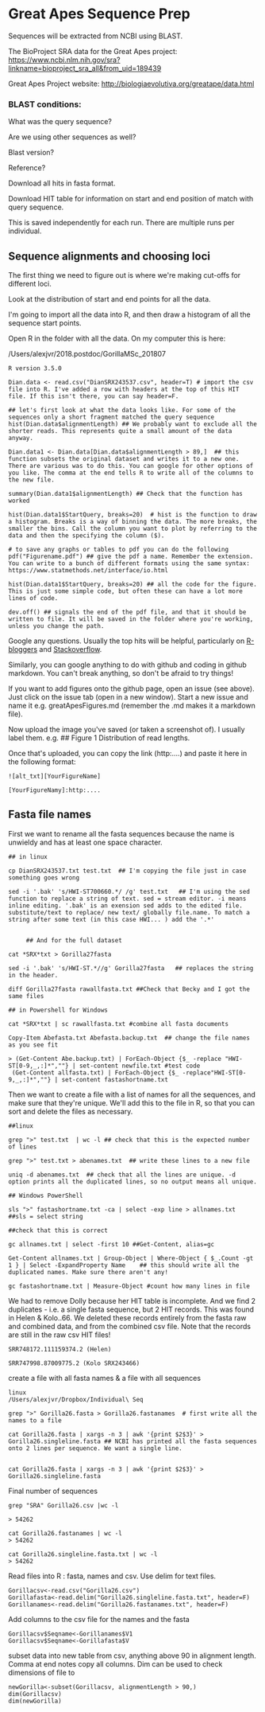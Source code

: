 # Great Apes Sequence Prep  

Sequences will be extracted from NCBI using BLAST. 

The BioProject SRA data for the Great Apes project: https://www.ncbi.nlm.nih.gov/sra?linkname=bioproject_sra_all&from_uid=189439

Great Apes Project website: http://biologiaevolutiva.org/greatape/data.html

### BLAST conditions: 

What was the query sequence? 

Are we using other sequences as well? 

Blast version?  

Reference? 


Download all hits in fasta format. 

Download HIT table for information on start and end position of match with query sequence. 

This is saved independently for each run. There are multiple runs per individual. 


## Sequence alignments and choosing loci

The first thing we need to figure out is where we're making cut-offs for different loci. 

Look at the distribution of start and end points for all the data. 

I'm going to import all the data into R, and then draw a histogram of all the sequence start points. 

Open R in the folder with all the data. On my computer this is here: 

/Users/alexjvr/2018.postdoc/GorillaMSc_201807
```
R version 3.5.0

Dian.data <- read.csv("DianSRX243537.csv", header=T) # import the csv file into R. I've added a row with headers at the top of this HIT file. If this isn't there, you can say header=F. 

## let's first look at what the data looks like. For some of the sequences only a short fragment matched the query sequence
hist(Dian.data$alignmentLength) ## We probably want to exclude all the shorter reads. This represents quite a small amount of the data anyway. 

Dian.data1 <- Dian.data[Dian.data$alignmentLength > 89,]  ## this function subsets the original dataset and writes it to a new one. There are various was to do this. You can google for other options of you like. The comma at the end tells R to write all of the columns to the new file. 

summary(Dian.data1$alignmentLength) ## Check that the function has worked

hist(Dian.data1$StartQuery, breaks=20)  # hist is the function to draw a histogram. Breaks is a way of binning the data. The more breaks, the smaller the bins. Call the column you want to plot by referring to the data and then the specifying the column ($). 

# to save any graphs or tables to pdf you can do the following
pdf("Figurename.pdf") ## give the pdf a name. Remember the extension. You can write to a bunch of different formats using the same syntax: https://www.statmethods.net/interface/io.html

hist(Dian.data1$StartQuery, breaks=20) ## all the code for the figure. This is just some simple code, but often these can have a lot more lines of code. 

dev.off() ## signals the end of the pdf file, and that it should be written to file. It will be saved in the folder where you're working, unless you change the path. 
```

Google any questions. Usually the top hits will be helpful, particularly on [R-bloggers](https://www.r-bloggers.com/basics-of-histograms/) and [Stackoverflow](https://stackoverflow.com/questions/16931895/exact-number-of-bins-in-histogram-in-r). 

Similarly, you can google anything to do with github and coding in github markdown. You can't break anything, so don't be afraid to try things! 


If you want to add figures onto the github page, open an issue (see above). Just click on the issue tab (open in a new window). Start a new issue and name it e.g. greatApesFigures.md (remember the .md makes it a markdown file). 

Now upload the image you've saved (or taken a screenshot of). I usually label them. e.g. ## Figure 1 Distribution of read lengths.

Once that's uploaded, you can copy the link (http:....) and paste it here in the following format: 

```
![alt_txt][YourFigureName]

[YourFigureNamy]:http:....

```


## Fasta file names

First we want to rename all the fasta sequences because the name is unwieldy and has at least one space character. 

```
## in linux

cp DianSRX243537.txt test.txt  ## I'm copying the file just in case something goes wrong

sed -i '.bak' 's/HWI-ST700660.*/ /g' test.txt   ## I'm using the sed function to replace a string of text. sed = stream editor. -i means inline editing. '.bak' is an exension sed adds to the edited file. substitute/text to replace/ new text/ globally file.name. To match a string after some text (in this case HWI... ) add the '.*'


     ## And for the full dataset

cat *SRX*txt > Gorilla27fasta

sed -i '.bak' 's/HWI-ST.*//g' Gorilla27fasta   ## replaces the string in the header. 

diff Gorilla27fasta rawallfasta.txt ##Check that Becky and I got the same files

## in Powershell for Windows

cat *SRX*txt | sc rawallfasta.txt #combine all fasta documents

Copy-Item Abefasta.txt Abefasta.backup.txt  ## change the file names as you see fit

> (Get-Content Abe.backup.txt) | ForEach-Object {$_ -replace "HWI-ST[0-9,_,:]*",""} | set-content newfile.txt #test code
 (Get-Content allfasta.txt) | ForEach-Object {$_ -replace"HWI-ST[0-9,_,:]*",""} | set-content fastashortname.txt
```

Then we want to create a file with a list of names for all the sequences, and make sure that they're unique. We'll add this to the file in R, so that you can sort and delete the files as necessary. 

```
##linux

grep ">" test.txt  | wc -l ## check that this is the expected number of lines

grep ">" test.txt > abenames.txt  ## write these lines to a new file

uniq -d abenames.txt  ## check that all the lines are unique. -d option prints all the duplicated lines, so no output means all unique. 

## Windows PowerShell

sls ">" fastashortname.txt -ca | select -exp line > allnames.txt  ##sls = select string

##check that this is correct

gc allnames.txt | select -first 10 ##Get-Content, alias=gc

Get-Content allnames.txt | Group-Object | Where-Object { $_.Count -gt 1 } | Select -ExpandProperty Name    ## this should write all the duplicated names. Make sure there aren't any!

gc fastashortname.txt | Measure-Object #count how many lines in file

```
We had to remove Dolly because her HIT table is incomplete. And we find 2 duplicates - i.e. a single fasta sequence, but 2 HIT records. This was found in Helen & Kolo..66. We deleted these records entirely from the fasta raw and combined data, and from the combined csv file. Note that the records are still in the raw csv HIT files!

```
SRR748172.111159374.2 (Helen)

SRR747998.87009775.2 (Kolo SRX243466)
```


create a file with all fasta names & a file with all sequences
```
linux 
/Users/alexjvr/Dropbox/Individual\ Seq

grep ">" Gorilla26.fasta > Gorilla26.fastanames  # first write all the names to a file

cat Gorilla26.fasta | xargs -n 3 | awk '{print $2$3}' > Gorilla26.singleline.fasta ## NCBI has printed all the fasta sequences onto 2 lines per sequence. We want a single line. 


cat Gorilla26.fasta | xargs -n 3 | awk '{print $2$3}' > Gorilla26.singleline.fasta

```


Final number of sequences
```
grep "SRA" Gorilla26.csv |wc -l

> 54262

cat Gorilla26.fastanames | wc -l
> 54262

cat Gorilla26.singleline.fasta.txt | wc -l
> 54262

```

Read files into R : fasta, names and csv. Use delim for text files.
````
Gorillacsv<-read.csv("Gorilla26.csv")
Gorillafasta<-read.delim("Gorilla26.singleline.fasta.txt", header=F)
Gorillanames<-read.delim("Gorilla26.fastanames.txt", header=F)

````
Add columns to the csv file for the names and the fasta

````
Gorillacsv$Seqname<-Gorillanames$V1
Gorillacsv$Seqname<-Gorillafasta$V

````
subset data into new table from csv, anything above 90 in alignment length. Comma at end notes copy all columns.
Dim can be used to check dimensions of file to
````
newGorilla<-subset(Gorillacsv, alignmentLength > 90,)
dim(Gorillacsv)
dim(newGorilla)

````
 
